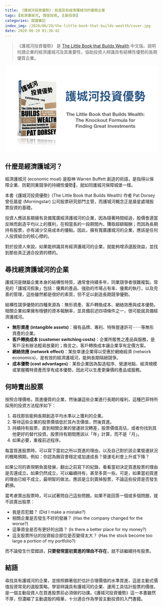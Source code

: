 ```yaml
---
title: 《護城河投資優勢》：挑選具有經濟護城河的優質企業
tags: [經濟護城河, 價值投資, 主動投資]
categories: 閱讀筆記
index_img: /2020/06/29/the-little-book-that-builds-wealth/cover.jpg
date: 2020-06-29 01:38:42
---
```


> 《護城河投資優勢》 是 [The Little Book that Builds Wealth](https://www.amazon.com/Little-Book-That-Builds-Wealth/dp/047022651X) 中文版。說明何謂企業的經濟護城河及其重要性，協助投資人辨識具有結構性優勢的長期優質企業。

![](/2020/06/29/the-little-book-that-builds-wealth/cover.jpg)

<!-- more -->

## 什麼是經濟護城河？

經濟護城河 (economic moat) 是股神 Warren Buffett 創造的術語，是指得以保障企業、防範同業競爭的持續性優勢，就如同護城河保障城堡一樣。

本書《護城河投資優勢》(The Little Book that Builds Wealth) 作者 Pat Dorsey 曾任晨星 (Morningstar) 公司股票研究部門主管，而護城河概念正是晨星處理股票投資的基礎。

投資人應該長期擁有具備寬廣經濟護城河的企業，因為隨著時間經過，股價會適當反映而創造平均以上的獲利，在相當長的一段期間內，賺取超額報酬；而因為長期持有股票，亦有減少交易成本的優點。因此，擁有寬廣護城河的企業，應該是任何人投資組合的核心標的。

對於投資人來說，如果能辨識具有經濟護城河的企業，就能夠增添選股效益，並找到那些真正適合投資的標的。

## 尋找經濟護城河的企業

護城河是隸屬企業本身的結構性特質，通常會持續多年，同業競爭者很難複製。常見的「護城河假象」包括：優異的產品、強勁的市場占有率、優異的執行，以及完善的管理，這些雖然都是很好的素質，但不足以創造長期競爭優勢。

結構性競爭優勢的四種來源為：無形資產、客戶轉換成本、網絡效應與成本優勢。相關企業如果擁有穩健的資本報酬率，並具備前述四項條件之一，很可能就具備經濟護城河。

* **無形資產 (intangible assets)**：擁有品牌、專利、特殊營運許可⋯⋯等無形資產的企業。
* **客戶轉換成本 (customer switching costs)**：企業所販售之產品與服務，是客戶沒有辦法輕易放棄的；換言之，客戶轉換成本讓企業享有定價方案。
* **網絡效應 (network effect)**：某些幸運企業得以受惠於網絡經濟 (network economics)，是有效的經濟護城河，能夠長期隔絕競爭。
* **成本優勢 (cost advantages)**：某些企業因為製造程序、營運地點、經濟規模或掌握獨特資產而享有成本優勢，因此可以生產更廉價的產品或服務。

## 何時賣出股票

按照合理價格，買進優質的企業，然後讓這些企業進行長期的複利，這種巴菲特所採用的投資方法程序如下：

1. 尋找那些能夠長期創造平均水準以上獲利的企業。
2. 等待這些企業的股票價值低於其內含價值，然後買進。
3. 持續持有股票，直到相關企業的營運狀況轉差，股票價值高估，或者你找到其他更好的替代投資。股票持有期間應該以「年」計算，而不是「月」。
4. 如果必要，重複前述程序。

每當買進股票時，可以寫下當初之所以買進的理由，以及自己對於該企業營運狀況的概略預期。例如：你認為銷貨會穩定或加速成長？營運毛利會上升或下降？

如果公司的表現朝負面發展，翻出之前寫下的紀錄，看看當初決定買進股票的理由是否還成立。如果仍然成立，可以繼續持有，甚至多買一些。可是，如果當初買進的理由已經不成立，最明智的做法，應該是立刻賣掉股票，不論這些投資是否發生虧損。

當考慮賣出股票時，可以試著問自己這些問題。如果不能回答一個或多個問題，就不該賣出股票：

* 我是否犯錯？ (Did I make a mistake?)
* 相關企業是否發生不好的發展？ (Has the company changed for the worse?)
* 這筆資金是否有更好的出路？ (Is there a better place for my money?)
* 這支股票所佔的投資組合部位是否變得太大？ (Has the stock become too large a portion of my portfolio?)

而不論發生什麼錯誤，**只要發現當初買進的理由不存在**，就不該繼續持有股票。

## 結語

尋找具有護城河的企業，並按照顯著低於估計合理價值的水準買進，這是主動式價值投資常見的選股策略。學習辨識具有護城河的企業、運用工具估計股票的價值，是一個主動投資人在買進股票前必須做的功課。《護城河投資優勢》這一本書雖然不厚，但濃縮了主動選股的精華，十分適合作為學習主動投資的入門書籍。
